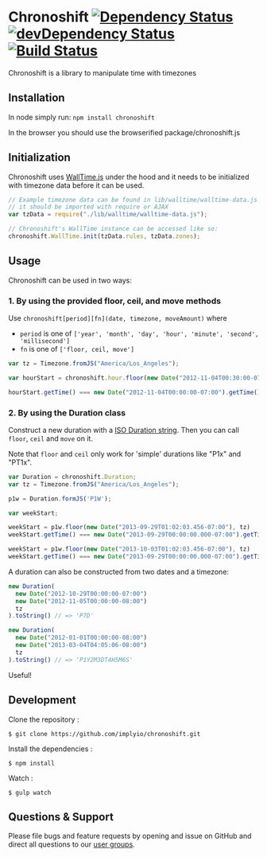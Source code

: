 # Chronoshift [![Dependency Status](https://david-dm.org/implyio/chronoshift.svg?theme=shields.io)](https://david-dm.org/implyio/chronoshift) [![devDependency Status](https://david-dm.org/implyio/chronoshift/dev-status.svg?theme=shields.io)](https://david-dm.org/implyio/chronoshift#info=devDependencies) [![Build Status](https://travis-ci.org/implyio/chronoshift.svg?branch=master)](https://travis-ci.org/implyio/chronoshift)

Chronoshift is a library to manipulate time with timezones

## Installation

In node simply run: `npm install chronoshift`

In the browser you should use the browserified package/chronoshift.js

## Initialization

Chronoshift uses [WallTime.js](https://github.com/sproutsocial/walltime-js) under the hood and it needs to be initialized with timezone data before it can be used.

```javascript
// Example timezone data can be found in lib/walltime/walltime-data.js
// it should be imported with require or AJAX
var tzData = require("./lib/walltime/walltime-data.js");

// Chronoshift's WallTime instance can be accessed like so:
chronoshift.WallTime.init(tzData.rules, tzData.zones);
```

## Usage

Chronoshift can be used in two ways:

### 1. By using the provided floor, ceil, and move methods

Use `chronoshift[period][fn](date, timezone, moveAmount)` where

- `period` is one of `['year', 'month', 'day', 'hour', 'minute', 'second', 'millisecond']`
- `fn` is one of `['floor, ceil, move']`

```javascript
var tz = Timezone.fromJS("America/Los_Angeles");

var hourStart = chronoshift.hour.floor(new Date("2012-11-04T00:30:00-07:00"), tz));

hourStart.getTime() === new Date("2012-11-04T00:00:00-07:00").getTime()
```


### 2. By using the Duration class

Construct a new duration with a [ISO Duration string](http://en.wikipedia.org/wiki/ISO_8601#Durations). Then you can call `floor`, `ceil` and `move` on it.

Note that `floor` and `ceil` only work for 'simple' durations like "P1x" and "PT1x".

```javascript
var Duration = chronoshift.Duration;
var tz = Timezone.fromJS("America/Los_Angeles");

p1w = Duration.formJS('P1W');

var weekStart;

weekStart = p1w.floor(new Date("2013-09-29T01:02:03.456-07:00"), tz)
weekStart.getTime() === new Date("2013-09-29T00:00:00.000-07:00").getTime()

weekStart = p1w.floor(new Date("2013-10-03T01:02:03.456-07:00"), tz)
weekStart.getTime() === new Date("2013-09-29T00:00:00.000-07:00").getTime()
```

A duration can also be constructed from two dates and a timezone:

```javascript
new Duration(
  new Date("2012-10-29T00:00:00-07:00")
  new Date("2012-11-05T00:00:00-08:00")
  tz
).toString() // => 'P7D'

new Duration(
  new Date("2012-01-01T00:00:00-08:00")
  new Date("2013-03-04T04:05:06-08:00")
  tz
).toString() // => 'P1Y2M3DT4H5M6S'
```

Useful!

## Development

Clone the repository :

```
$ git clone https://github.com/implyio/chronoshift.git
```

Install the dependencies :

```
$ npm install
```

Watch :

```
$ gulp watch
```

## Questions & Support

Please file bugs and feature requests by opening and issue on GitHub and direct all questions to our [user groups](https://groups.google.com/forum/#!forum/imply-user-group).
